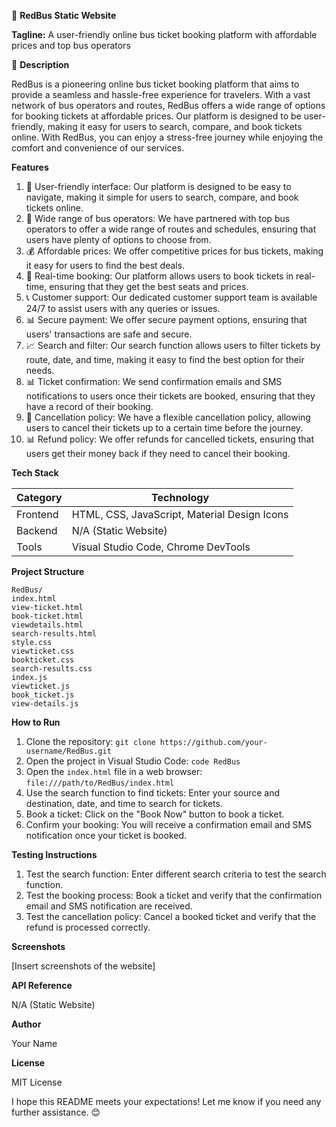 🚀 **RedBus Static Website**

**Tagline:** A user-friendly online bus ticket booking platform with affordable prices and top bus operators

📖 **Description**

RedBus is a pioneering online bus ticket booking platform that aims to provide a seamless and hassle-free experience for travelers. With a vast network of bus operators and routes, RedBus offers a wide range of options for booking tickets at affordable prices. Our platform is designed to be user-friendly, making it easy for users to search, compare, and book tickets online. With RedBus, you can enjoy a stress-free journey while enjoying the comfort and convenience of our services.

**Features**

1. 📍 User-friendly interface: Our platform is designed to be easy to navigate, making it simple for users to search, compare, and book tickets online.
2. 🚌 Wide range of bus operators: We have partnered with top bus operators to offer a wide range of routes and schedules, ensuring that users have plenty of options to choose from.
3. 💰 Affordable prices: We offer competitive prices for bus tickets, making it easy for users to find the best deals.
4. 📅 Real-time booking: Our platform allows users to book tickets in real-time, ensuring that they get the best seats and prices.
5. 📞 Customer support: Our dedicated customer support team is available 24/7 to assist users with any queries or issues.
6. 📊 Secure payment: We offer secure payment options, ensuring that users' transactions are safe and secure.
7. 📈 Search and filter: Our search function allows users to filter tickets by route, date, and time, making it easy to find the best option for their needs.
8. 📊 Ticket confirmation: We send confirmation emails and SMS notifications to users once their tickets are booked, ensuring that they have a record of their booking.
9. 📅 Cancellation policy: We have a flexible cancellation policy, allowing users to cancel their tickets up to a certain time before the journey.
10. 📊 Refund policy: We offer refunds for cancelled tickets, ensuring that users get their money back if they need to cancel their booking.

**Tech Stack**

| Category | Technology |
| --- | --- |
| Frontend | HTML, CSS, JavaScript, Material Design Icons |
| Backend | N/A (Static Website) |
| Tools | Visual Studio Code, Chrome DevTools |

**Project Structure**

```
RedBus/
index.html
view-ticket.html
book-ticket.html
viewdetails.html
search-results.html
style.css
viewticket.css
bookticket.css
search-results.css
index.js
viewticket.js
book_ticket.js
view-details.js
```

**How to Run**

1. Clone the repository: `git clone https://github.com/your-username/RedBus.git`
2. Open the project in Visual Studio Code: `code RedBus`
3. Open the `index.html` file in a web browser: `file:///path/to/RedBus/index.html`
4. Use the search function to find tickets: Enter your source and destination, date, and time to search for tickets.
5. Book a ticket: Click on the "Book Now" button to book a ticket.
6. Confirm your booking: You will receive a confirmation email and SMS notification once your ticket is booked.

**Testing Instructions**

1. Test the search function: Enter different search criteria to test the search function.
2. Test the booking process: Book a ticket and verify that the confirmation email and SMS notification are received.
3. Test the cancellation policy: Cancel a booked ticket and verify that the refund is processed correctly.

**Screenshots**

[Insert screenshots of the website]

**API Reference**

N/A (Static Website)

**Author**

Your Name

**License**

MIT License

I hope this README meets your expectations! Let me know if you need any further assistance. 😊
